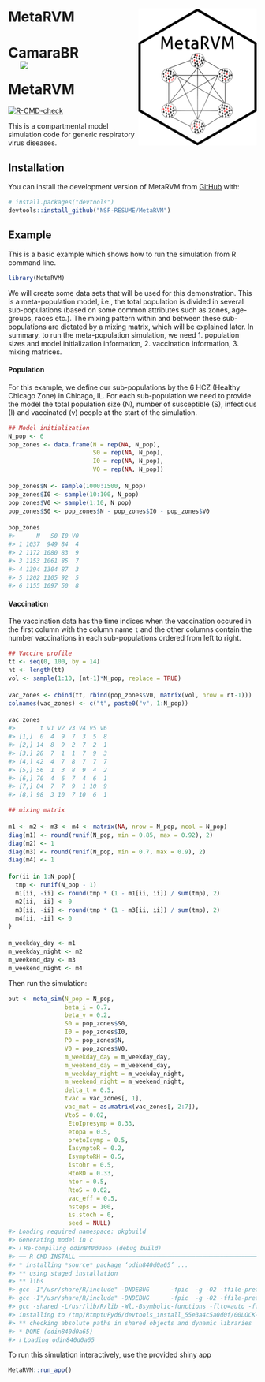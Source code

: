 
<!-- README.md is generated from README.Rmd. Please edit that file -->

# MetaRVM <img src="inst/logo.png" width="240px" align="right" />

# CamaraBR <img src="inst/figures/CamaraBR-logo.png" width="240px" align="right" />

# MetaRVM

<!-- badges: start -->

[![R-CMD-check](https://github.com/NSF-RESUME/MetaRVM/actions/workflows/R-CMD-check.yaml/badge.svg)](https://github.com/NSF-RESUME/MetaRVM/actions/workflows/R-CMD-check.yaml)
<!-- badges: end -->

This is a compartmental model simulation code for generic respiratory
virus diseases.

## Installation

You can install the development version of MetaRVM from
[GitHub](https://github.com/) with:

``` r
# install.packages("devtools")
devtools::install_github("NSF-RESUME/MetaRVM")
```

## Example

This is a basic example which shows how to run the simulation from R
command line.

``` r
library(MetaRVM)
```

We will create some data sets that will be used for this demonstration.
This is a meta-population model, i.e., the total population is divided
in several sub-populations (based on some common attributes such as
zones, age-groups, races etc.). The mixing pattern within and between
these sub-populations are dictated by a mixing matrix, which will be
explained later. In summary, to run the meta-population simulation, we
need 1. population sizes and model initialization information, 2.
vaccination information, 3. mixing matrices.

#### Population

For this example, we define our sub-populations by the 6 HCZ (Healthy
Chicago Zone) in Chicago, IL. For each sub-population we need to provide
the model the total population size (N), number of susceptible (S),
infectious (I) and vaccinated (v) people at the start of the simulation.

``` r
## Model initialization
N_pop <- 6
pop_zones <- data.frame(N = rep(NA, N_pop),
                        S0 = rep(NA, N_pop),
                        I0 = rep(NA, N_pop),
                        V0 = rep(NA, N_pop))

pop_zones$N <- sample(1000:1500, N_pop)
pop_zones$I0 <- sample(10:100, N_pop)
pop_zones$V0 <- sample(1:10, N_pop)
pop_zones$S0 <- pop_zones$N - pop_zones$I0 - pop_zones$V0

pop_zones
#>      N   S0 I0 V0
#> 1 1037  949 84  4
#> 2 1172 1080 83  9
#> 3 1153 1061 85  7
#> 4 1394 1304 87  3
#> 5 1202 1105 92  5
#> 6 1155 1097 50  8
```

#### Vaccination

The vaccination data has the time indices when the vaccination occured
in the first column with the column name `t` and the other columns
contain the number vaccinations in each sub-populations ordered from
left to right.

``` r
## Vaccine profile
tt <- seq(0, 100, by = 14)
nt <- length(tt)
vol <- sample(1:10, (nt-1)*N_pop, replace = TRUE)

vac_zones <- cbind(tt, rbind(pop_zones$V0, matrix(vol, nrow = nt-1)))
colnames(vac_zones) <- c("t", paste0("v", 1:N_pop))

vac_zones
#>       t v1 v2 v3 v4 v5 v6
#> [1,]  0  4  9  7  3  5  8
#> [2,] 14  8  9  2  7  2  1
#> [3,] 28  7  1  1  7  9  3
#> [4,] 42  4  7  8  7  7  7
#> [5,] 56  1  3  8  9  4  2
#> [6,] 70  4  6  7  4  6  1
#> [7,] 84  7  7  9  1 10  9
#> [8,] 98  3 10  7 10  6  1
```

``` r
## mixing matrix

m1 <- m2 <- m3 <- m4 <- matrix(NA, nrow = N_pop, ncol = N_pop)
diag(m1) <- round(runif(N_pop, min = 0.85, max = 0.92), 2)
diag(m2) <- 1
diag(m3) <- round(runif(N_pop, min = 0.7, max = 0.9), 2)
diag(m4) <- 1

for(ii in 1:N_pop){
  tmp <- runif(N_pop - 1)
  m1[ii, -ii] <- round(tmp * (1 - m1[ii, ii]) / sum(tmp), 2)
  m2[ii, -ii] <- 0
  m3[ii, -ii] <- round(tmp * (1 - m3[ii, ii]) / sum(tmp), 2)
  m4[ii, -ii] <- 0
}

m_weekday_day <- m1
m_weekday_night <- m2
m_weekend_day <- m3
m_weekend_night <- m4
```

Then run the simulation:

``` r
out <- meta_sim(N_pop = N_pop,
                beta_i = 0.7,
                beta_v = 0.2,
                S0 = pop_zones$S0,
                I0 = pop_zones$I0,
                P0 = pop_zones$N,
                V0 = pop_zones$V0,
                m_weekday_day = m_weekday_day,
                m_weekend_day = m_weekend_day,
                m_weekday_night = m_weekday_night,
                m_weekend_night = m_weekend_night,
                delta_t = 0.5,
                tvac = vac_zones[, 1],
                vac_mat = as.matrix(vac_zones[, 2:7]),
                VtoS = 0.02,
                 EtoIpresymp = 0.33,
                 etopa = 0.5,
                 pretoIsymp = 0.5,
                 IasymptoR = 0.2,
                 IsymptoRH = 0.5,
                 istohr = 0.5,
                 HtoRD = 0.33,
                 htor = 0.5,
                 RtoS = 0.02,
                 vac_eff = 0.5,
                 nsteps = 100,
                 is.stoch = 0,
                 seed = NULL)
#> Loading required namespace: pkgbuild
#> Generating model in c
#> ℹ Re-compiling odin840d0a65 (debug build)
#> ── R CMD INSTALL ───────────────────────────────────────────────────────────────
#> * installing *source* package ‘odin840d0a65’ ...
#> ** using staged installation
#> ** libs
#> gcc -I"/usr/share/R/include" -DNDEBUG      -fpic  -g -O2 -ffile-prefix-map=/build/r-base-4A2Reg/r-base-4.1.2=. -fstack-protector-strong -Wformat -Werror=format-security -Wdate-time -D_FORTIFY_SOURCE=2 -g  -UNDEBUG -Wall -pedantic -g -O0 -c odin.c -o odin.o
#> gcc -I"/usr/share/R/include" -DNDEBUG      -fpic  -g -O2 -ffile-prefix-map=/build/r-base-4A2Reg/r-base-4.1.2=. -fstack-protector-strong -Wformat -Werror=format-security -Wdate-time -D_FORTIFY_SOURCE=2 -g  -UNDEBUG -Wall -pedantic -g -O0 -c registration.c -o registration.o
#> gcc -shared -L/usr/lib/R/lib -Wl,-Bsymbolic-functions -flto=auto -ffat-lto-objects -flto=auto -Wl,-z,relro -o odin840d0a65.so odin.o registration.o -L/usr/lib/R/lib -lR
#> installing to /tmp/RtmptuFyd6/devtools_install_55e3a4c5a0d0f/00LOCK-file55e3a6f1c2391/00new/odin840d0a65/libs
#> ** checking absolute paths in shared objects and dynamic libraries
#> * DONE (odin840d0a65)
#> ℹ Loading odin840d0a65
```

To run this simulation interactively, use the provided shiny app

``` r
MetaRVM::run_app()
```
